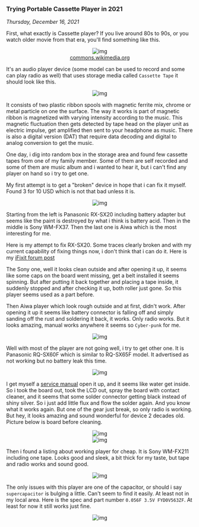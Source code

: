 ### **Trying Portable Cassette Player in 2021**
_Thursday, December 16, 2021_

First, what exactly is Cassette player? If you live around 80s to 90s, or you watch older movie from that era, 
you'll find something like this. 
<p align="center">
    <img class="imgrespM" src="./posts/2021-12-16-trying-portable-cassette-player-in-2021/01.jpg" alt="img">
    <br>
    <a href="https://commons.wikimedia.org/wiki/File:SONY_WMD-DT1_09.jpg">commons.wikimedia.org</a>
</p>

It's an audio player device (some model can be used to record and some can play radio as well) that uses 
storage media called `Cassette Tape` it should look like this. 
<p align="center">
    <img class="imgrespS" src="./posts/2021-12-16-trying-portable-cassette-player-in-2021/02.jpg" alt="img">
</p>

It consists of two plastic ribbon spools with magnetic ferrite mix, chrome or metal particle on one the surface. 
The way it works is part of magnetic ribbon is magnetized with varying intensity according to the music. 
This magnetic fluctuation then gets detected by tape head on the player unit as electric impulse, get 
amplified then sent to your headphone as music. There is also a digital version (DAT) that require 
data decoding and digital to analog conversion to get the music.

One day, i dig into random box in the storage area and found few cassette tapes from one of my family member. 
Some of them are self recorded and some of them are music album and i wanted to hear it, but i can't find any 
player on hand so i try to get one.

My first attempt is to get a "broken" device in hope that i can fix it myself. Found 3 for 10 USD which 
is not that bad unless it is.
<p align="center">
    <img class="imgrespS" src="./posts/2021-12-16-trying-portable-cassette-player-in-2021/03.jpg" alt="img">
</p>

Starting from the left is Panasonic RX-SX20 including battery adapter but seems like the paint is destroyed 
by what i think is battery acid. Then in the middle is Sony WM-FX37. Then the last one is Aiwa which is the 
most interesting for me.

Here is my attempt to fix RX-SX20. Some traces clearly broken and with my current capability of fixing things 
now, i don't think that i can do it. Here is my [iFixit forum post](https://www.ifixit.com/Answers/View/714615/Battery+leak+require+board+level+repair)

The Sony one, well it looks clean outside and after opening it up, it seems like some caps on the board went 
missing, get a belt installed it seems spinning. But after putting it back together and placing a tape inside, 
it suddenly stopped and after checking it up, both roller just gone. So this player seems used as a part 
before.

Then Aiwa player which look rough outside and at first, didn't work. After opening it up it seems like battery 
connector is falling off and simply sanding off the rust and soldering it back, it works. Only radio works. 
But it looks amazing, manual works anywhere it seems so `Cyber-punk` for me.
<p align="center">
    <img class="imgrespS" src="./posts/2021-12-16-trying-portable-cassette-player-in-2021/04.jpg" alt="img">
</p>

Well with most of the player are not going well, i try to get other one. It is Panasonic RQ-SX60F which is 
similar to RQ-SX65F model. It advertised as not working but no battery leak this time.
<p align="center">
    <img class="imgrespS" src="./posts/2021-12-16-trying-portable-cassette-player-in-2021/05.jpg" alt="img">
</p>

I get myself a [service manual](https://elektrotanya.com/panasonic_rq-sx60f.pdf/download.html) open it up, and 
it seems like water get inside. So i took the board out, took the LCD out, spray the board with contact 
cleaner, and it seems that some solder connector getting black instead of shiny silver. So i just add little 
flux and flow the solder again. And you know what it works again. But one of the gear just break, so only 
radio is working. But hey, it looks amazing and sound wonderful for device 2 decades old. Picture below is 
board before cleaning.
<p align="center">
    <img class="imgrespS" src="./posts/2021-12-16-trying-portable-cassette-player-in-2021/06.jpg" alt="img">
    <br>
    <img class="imgrespS" src="./posts/2021-12-16-trying-portable-cassette-player-in-2021/07.jpg" alt="img">
</p>

Then i found a listing about working player for cheap. It is Sony WM-FX211 including one tape. Looks good and 
sleek, a bit thick for my taste, but tape and radio works and sound good.
<p align="center">
    <img class="imgrespS" src="./posts/2021-12-16-trying-portable-cassette-player-in-2021/08.jpg" alt="img">
</p>

The only issues with this player are one of the capacitor, or should i say `supercapacitor` is bulging a 
little. Can't seem to find it easily. At least not in my local area. Here is the spec and part number 
`0.056F 3.5V FYD0V563ZF`. At least for now it still works just fine.
<p align="center">
    <img class="imgrespS" src="./posts/2021-12-16-trying-portable-cassette-player-in-2021/09.jpg" alt="img">
</p>
